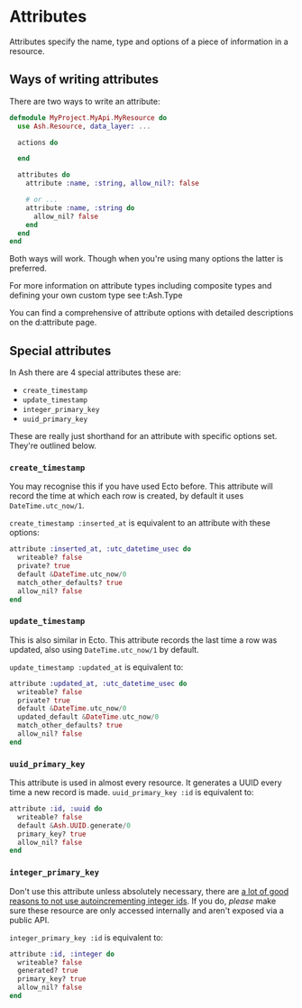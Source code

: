 # Attributes

Attributes specify the name, type and options of a piece of information in a resource.

## Ways of writing attributes

There are two ways to write an attribute:

```elixir
defmodule MyProject.MyApi.MyResource do
  use Ash.Resource, data_layer: ...

  actions do

  end

  attributes do
    attribute :name, :string, allow_nil?: false

    # or ...
    attribute :name, :string do
      allow_nil? false
    end
  end
end
```

Both ways will work. Though when you're using many options the latter is preferred.

For more information on attribute types including composite types and defining your own custom type see t:Ash.Type

You can find a comprehensive of attribute options with detailed descriptions on the d:attribute page.

## Special attributes

In Ash there are 4 special attributes these are:

- `create_timestamp`
- `update_timestamp`
- `integer_primary_key`
- `uuid_primary_key`

These are really just shorthand for an attribute with specific options set. They're outlined below.

### `create_timestamp`

You may recognise this if you have used Ecto before. This attribute will record the time at which each row is created, by default it uses `DateTime.utc_now/1`.

`create_timestamp :inserted_at` is equivalent to an attribute with these options:

```elixir
attribute :inserted_at, :utc_datetime_usec do
  writeable? false
  private? true
  default &DateTime.utc_now/0
  match_other_defaults? true
  allow_nil? false
end
```

### `update_timestamp`

This is also similar in Ecto. This attribute records the last time a row was updated, also using `DateTime.utc_now/1` by default.

`update_timestamp :updated_at` is equivalent to:

```elixir
attribute :updated_at, :utc_datetime_usec do
  writeable? false
  private? true
  default &DateTime.utc_now/0
  updated_default &DateTime.utc_now/0
  match_other_defaults? true
  allow_nil? false
end
```

### `uuid_primary_key`

This attribute is used in almost every resource. It generates a UUID every time a new record is made.
`uuid_primary_key :id` is equivalent to:

```elixir
attribute :id, :uuid do
  writeable? false
  default &Ash.UUID.generate/0
  primary_key? true
  allow_nil? false
end
```

### `integer_primary_key`

Don't use this attribute unless absolutely necessary, there are [a lot of good reasons to not use autoincrementing integer ids](https://www.clever-cloud.com/blog/engineering/2015/05/20/why-auto-increment-is-a-terrible-idea/). If you do, _please_ make sure these resource are only accessed internally and aren't exposed via a public API.

`integer_primary_key :id` is equivalent to:

```elixir
attribute :id, :integer do
  writeable? false
  generated? true
  primary_key? true
  allow_nil? false
end
```
